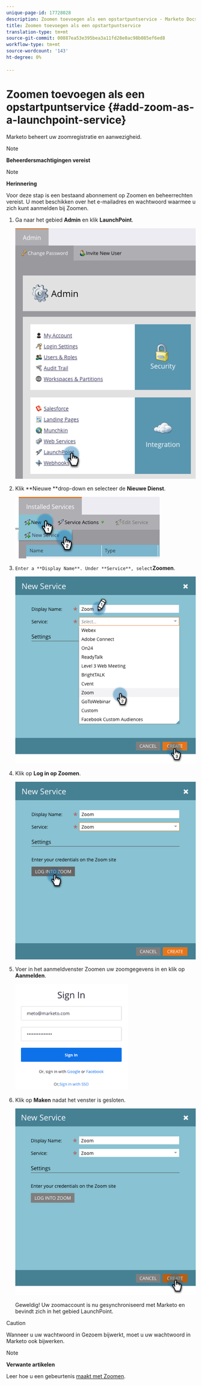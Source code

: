 ```yaml
---
unique-page-id: 17728028
description: Zoomen toevoegen als een opstartpuntservice - Marketo Docs - Productdocumentatie
title: Zoomen toevoegen als een opstartpuntservice
translation-type: tm+mt
source-git-commit: 00887ea53e395bea3a11fd28e0ac98b085ef6ed8
workflow-type: tm+mt
source-wordcount: '143'
ht-degree: 0%

---
```



# Zoomen toevoegen als een opstartpuntservice {#add-zoom-as-a-launchpoint-service}

Marketo beheert uw zoomregistratie en aanwezigheid.

>[!NOTE]
>
>**Beheerdersmachtigingen vereist**

>[!NOTE]
>
>**Herinnering**
>
>Voor deze stap is een bestaand abonnement op Zoomen en beheerrechten vereist. U moet beschikken over het e-mailadres en wachtwoord waarmee u zich kunt aanmelden bij Zoomen.

1. Ga naar het gebied **Admin** en klik **LaunchPoint**.

   ![](assets/launchpoint.png)

1. Klik **Nieuwe **drop-down en selecteer de **Nieuwe Dienst**.

   ![](assets/newservicelp.png)

1. `Enter a **Display Name**. Under **Service**, select`**Zoomen**.

   ![](assets/newservice-1.png)

1. Klik op **Log in op Zoomen**.

   ![](assets/login.png)

1. Voer in het aanmeldvenster Zoomen uw zoomgegevens in en klik op **Aanmelden**.

   ![](assets/zoomlogin.png)

1. Klik op **Maken** nadat het venster is gesloten.

   ![](assets/create-1.png)

   Geweldig! Uw zoomaccount is nu gesynchroniseerd met Marketo en bevindt zich in het gebied LaunchPoint.

>[!CAUTION]
>
>Wanneer u uw wachtwoord in Gezoem bijwerkt, moet u uw wachtwoord in Marketo ook bijwerken.

>[!NOTE]
>
>**Verwante artikelen**
>
>Leer hoe u een gebeurtenis [maakt met Zoomen](../../../product-docs/demand-generation/events/create-an-event/create-an-event-with-zoom.md).

